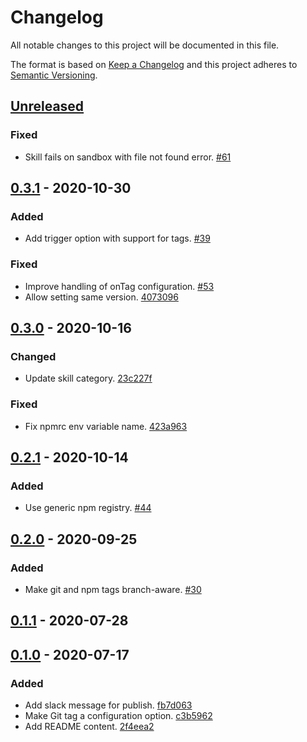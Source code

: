 # Changelog

All notable changes to this project will be documented in this file.

The format is based on [Keep a Changelog](http://keepachangelog.com/)
and this project adheres to [Semantic Versioning](http://semver.org/).

## [Unreleased](https://github.com/atomist-skills/npm-skill/compare/0.3.1...HEAD)

### Fixed

-   Skill fails on sandbox with file not found error. [#61](https://github.com/atomist-skills/npm-build-skill/issues/61)

## [0.3.1](https://github.com/atomist-skills/npm-skill/compare/0.3.0...0.3.1) - 2020-10-30

### Added

-   Add trigger option with support for tags. [#39](https://github.com/atomist-skills/npm-build-skill/issues/39)

### Fixed

-   Improve handling of onTag configuration. [#53](https://github.com/atomist-skills/npm-build-skill/issues/53)
-   Allow setting same version. [4073096](https://github.com/atomist-skills/npm-build-skill/commit/407309640673fedcf20536da2d5ab4d02cd87d36)

## [0.3.0](https://github.com/atomist-skills/npm-skill/compare/0.2.1...0.3.0) - 2020-10-16

### Changed

-   Update skill category. [23c227f](https://github.com/atomist-skills/npm-build-skill/commit/23c227f55f79de0235168c5668a528f63b3a5eed)

### Fixed

-   Fix npmrc env variable name. [423a963](https://github.com/atomist-skills/npm-build-skill/commit/423a9630d15716968aec8cb0fa0ee2c39adf9dca)

## [0.2.1](https://github.com/atomist-skills/npm-skill/compare/0.2.0...0.2.1) - 2020-10-14

### Added

-   Use generic npm registry. [#44](https://github.com/atomist-skills/npm-build-skill/issues/44)

## [0.2.0](https://github.com/atomist-skills/npm-skill/compare/0.1.1...0.2.0) - 2020-09-25

### Added

-   Make git and npm tags branch-aware. [#30](https://github.com/atomist-skills/npm-build-skill/issues/30)

## [0.1.1](https://github.com/atomist-skills/npm-skill/compare/0.1.0...0.1.1) - 2020-07-28

## [0.1.0](https://github.com/atomist-skills/npm-skill/tree/0.1.0) - 2020-07-17

### Added

-   Add slack message for publish. [fb7d063](https://github.com/atomist-skills/npm-skill/commit/fb7d06389e908341d6de94e581f4afa12898cc72)
-   Make Git tag a configuration option. [c3b5962](https://github.com/atomist-skills/npm-skill/commit/c3b596202580f519bf305ec63b6884a237c1a225)
-   Add README content. [2f4eea2](https://github.com/atomist-skills/npm-build-skill/commit/2f4eea2d490fdbb7bb519ee4f951c8e60c995797)
